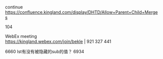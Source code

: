 
continue https://confluence.kingland.com/display/DHTD/Allow+Parent+Child+Merges

104

WebEx meeting   
https://kingland.webex.com/join/bekle   |  921 327 441     


6660 lst有没有被隐藏的sub的值？   6934
